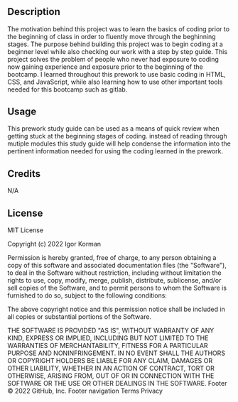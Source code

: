 # <Prework-studyguide>

## Description

The motivation behind this project was to learn the basics of coding prior to the beginning of class in order to fluently move through the beghinning stages. The purpose behind building this project was to begin coding at a beginner level while also checking our work with a step by step guide. This project solves the problem of people who never had exposure to coding now gaining experience and exposure prior to the beginning of the bootcamp. I learned throughout this prework to use basic coding in HTML, CSS, and JavaScript, while also learning how to use other important tools needed for this bootcamp such as gitlab.

## Usage

This prework study guide can be used as a means of quick review when getting stuck at the beginning stages of coding. instead of reading through mutiple modules this study guide will help condense the information into the pertinent information needed for using the coding learned in the prework.


## Credits

N/A

## License

MIT License

Copyright (c) 2022 Igor Korman

Permission is hereby granted, free of charge, to any person obtaining a copy
of this software and associated documentation files (the "Software"), to deal
in the Software without restriction, including without limitation the rights
to use, copy, modify, merge, publish, distribute, sublicense, and/or sell
copies of the Software, and to permit persons to whom the Software is
furnished to do so, subject to the following conditions:

The above copyright notice and this permission notice shall be included in all
copies or substantial portions of the Software.

THE SOFTWARE IS PROVIDED "AS IS", WITHOUT WARRANTY OF ANY KIND, EXPRESS OR
IMPLIED, INCLUDING BUT NOT LIMITED TO THE WARRANTIES OF MERCHANTABILITY,
FITNESS FOR A PARTICULAR PURPOSE AND NONINFRINGEMENT. IN NO EVENT SHALL THE
AUTHORS OR COPYRIGHT HOLDERS BE LIABLE FOR ANY CLAIM, DAMAGES OR OTHER
LIABILITY, WHETHER IN AN ACTION OF CONTRACT, TORT OR OTHERWISE, ARISING FROM,
OUT OF OR IN CONNECTION WITH THE SOFTWARE OR THE USE OR OTHER DEALINGS IN THE
SOFTWARE.
Footer
© 2022 GitHub, Inc.
Footer navigation
Terms
Privacy
